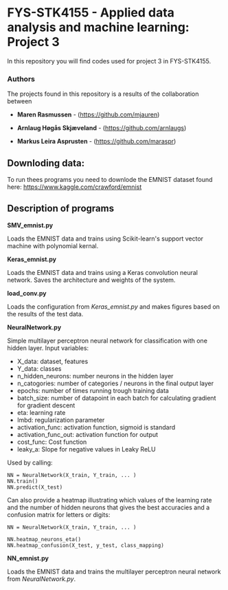 # FYS-STK4155 - Applied data analysis and machine learning: Project 3

In this repository you will find codes used for project 3 in FYS-STK4155. 

### Authors
The projects found in this repository is a results of the collaboration between

* **Maren Rasmussen** - (https://github.com/mjauren)

* **Arnlaug Høgås Skjæveland** - (https://github.com/arnlaugs)

* **Markus Leira Asprusten** - (https://github.com/maraspr)

## Downloding data:
To run thees programs you need to downlode the EMNIST dataset found here: https://www.kaggle.com/crawford/emnist

## Description of programs

**SMV_emnist.py** 

Loads the EMNIST data and trains using Scikit-learn's support vector machine with polynomial kernal. 

**Keras_emnist.py**

Loads the EMNIST data and trains using a Keras convolution neural network. Saves the architecture and weights of the system.

**load_conv.py**

Loads the configuration from *Keras_emnist.py* and makes figures based on the results of the test data.

**NeuralNetwork.py**

Simple multilayer perceptron neural network for classification with one hidden layer. 
Input variables:
* X_data: dataset, features
* Y_data: classes
* n_hidden_neurons: number neurons in the hidden layer
* n_catogories: number of categories / neurons in the final
            output layer
* epochs: number of times running trough training data
* batch_size: number of datapoint in each batch for calculating
            gradient for gradient descent
* eta: learning rate
* lmbd: regularization parameter
* activation_func: activation function, sigmoid is standard
* activation_func_out: activation function for output
* cost_func: Cost function
* leaky_a: Slope for negative values in Leaky ReLU

Used by calling:

    NN = NeuralNetwork(X_train, Y_train, ... )
    NN.train() 
    NN.predict(X_test)

Can also provide a heatmap illustrating which values of the learning rate and the number of hidden neurons that gives the best accuracies and a confusion matrix for letters or digits:

    NN = NeuralNetwork(X_train, Y_train, ... )

    NN.heatmap_neurons_eta()
    NN.heatmap_confusion(X_test, y_test, class_mapping)
 
**NN_emnist.py**

Loads the EMNIST data and trains the multilayer perceptron neural network from *NeuralNetwork.py*.

   
